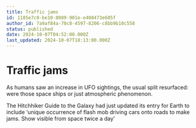 ```yaml
---
title: Traffic jams
id: 1185e7c0-be10-8089-901e-e408473e605f
author_id: 7a9af84a-70c8-4597-8206-c8bb9b10c558
status: published
date: 2024-10-07T04:52:00.000Z
last_updated: 2024-10-07T18:13:00.000Z
---
```


# Traffic jams


As humans saw an increase in UFO sightings, the usual split resurfaced: were those space ships or just atmospheric phenomenon.

The Hitchhiker Guide to the Galaxy had just updated its entry for Earth to include  ‘unique occurrence of flash mob driving cars onto roads to make jams. Show visible from space twice a day’


